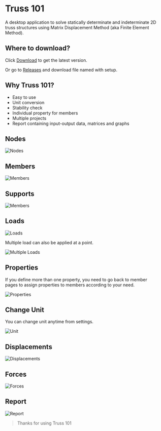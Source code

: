 # Truss 101
A desktop application to solve statically determinate and indeterminate 2D truss structures using Matrix Displacement Method (aka Finite Element Method).

## Where to download?
Click [Download](https://github.com/MShawon/Truss-101/releases/download/1.0.0/Truss.101_win_Setup_v1.0.0.exe) to get the latest version.

Or go to [Releases](https://github.com/MShawon/Truss-101/releases) and download file named with setup.

## Why Truss 101?
* Easy to use
* Unit conversion
* Stability check
* Individual property for members
* Multiple projects
* Report containing input-output data, matrices and graphs

## Nodes
![Nodes](Tutorial/Gif/node.gif)

## Members
![Members](Tutorial/Gif/member.gif)

## Supports
![Members](Tutorial/Gif/supports.gif)

## Loads
![Loads](Tutorial/Gif/loads.gif)

Multiple load can also be applied at a point.

![Multiple Loads](Tutorial/Gif/multipleLoad.gif)

## Properties

If you define more than one property, you need to go back to member pages to assign properties to members according to your need.

![Properties](Tutorial/Gif/properties.gif)


## Change Unit
You can change unit anytime from settings.

![Unit](Tutorial/Gif/unit.gif)

## Displacements
![Displacements](Tutorial/Gif/displacement.gif)

## Forces
![Forces](Tutorial/Gif/results.gif)

## Report
![Report](Tutorial/Gif/report.gif)

>Thanks for using Truss 101

